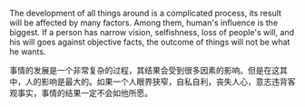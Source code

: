 The development of all things around is a complicated process, its result will be affected by many factors. Among them, human's influence is the biggest. If a person has narrow vision, selfishness, loss of people's will, and his will goes against objective facts, the outcome of things will not be what he wants.

事情的发展是一个非常复杂的过程，其结果会受到很多因素的影响。但是在这其中，人的影响是最大的。如果一个人眼界狭窄，自私自利，丧失人心，意志违背客观事实，事情的结果一定不会如他所愿。
